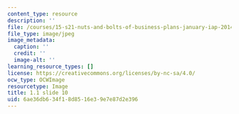```yaml
---
content_type: resource
description: ''
file: /courses/15-s21-nuts-and-bolts-of-business-plans-january-iap-2014/6ae36db634f18d8516e39e7e87d2e396_Slide10.JPG
file_type: image/jpeg
image_metadata:
  caption: ''
  credit: ''
  image-alt: ''
learning_resource_types: []
license: https://creativecommons.org/licenses/by-nc-sa/4.0/
ocw_type: OCWImage
resourcetype: Image
title: 1.1 slide 10
uid: 6ae36db6-34f1-8d85-16e3-9e7e87d2e396
---
```

